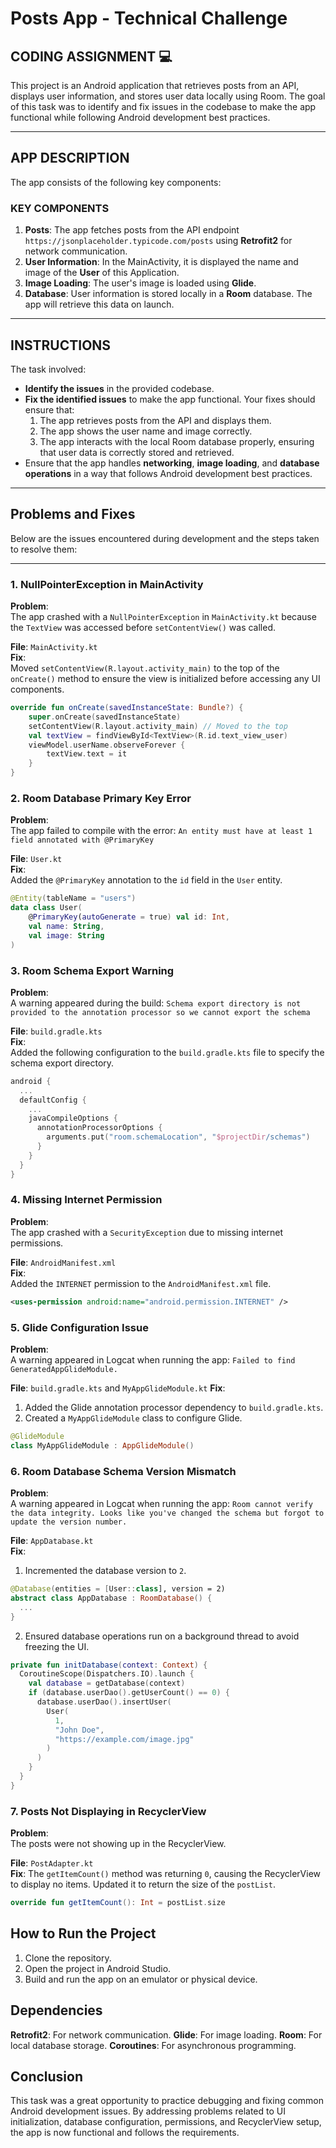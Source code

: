 # Posts App - Technical Challenge

## CODING ASSIGNMENT 💻
This project is an Android application that retrieves posts from an API, displays user information, and stores user data locally using Room. 
The goal of this task was to identify and fix issues in the codebase to make the app functional while following Android development best practices.

---

## APP DESCRIPTION

The app consists of the following key components:
### KEY COMPONENTS
1. **Posts**: The app fetches posts from the API endpoint `https://jsonplaceholder.typicode.com/posts` using **Retrofit2** for network communication.
2. **User Information**: In the MainActivity, it is displayed the name and image of the **User** of this Application.
3. **Image Loading**: The user's image is loaded using **Glide**.
4. **Database**: User information is stored locally in a **Room** database. The app will retrieve this data on launch.

---

## INSTRUCTIONS
The task involved:
- **Identify the issues** in the provided codebase.
- **Fix the identified issues** to make the app functional. Your fixes should ensure that:
  1. The app retrieves posts from the API and displays them.
  2. The app shows the user name and image correctly.
  3. The app interacts with the local Room database properly, ensuring that user data is correctly stored and retrieved.
- Ensure that the app handles **networking**, **image loading**, and **database operations** in a way that follows Android development best practices.

---

## **Problems and Fixes**

Below are the issues encountered during development and the steps taken to resolve them:

---

### **1. NullPointerException in MainActivity**

**Problem**:  
The app crashed with a `NullPointerException` in `MainActivity.kt` because the `TextView` was accessed before `setContentView()` was called.

**File**: `MainActivity.kt`  
**Fix**:  
Moved `setContentView(R.layout.activity_main)` to the top of the `onCreate()` method to ensure the view is initialized before accessing any UI components.
```kotlin
override fun onCreate(savedInstanceState: Bundle?) {
    super.onCreate(savedInstanceState)
    setContentView(R.layout.activity_main) // Moved to the top
    val textView = findViewById<TextView>(R.id.text_view_user)
    viewModel.userName.observeForever {
        textView.text = it
    }
}
```

### **2. Room Database Primary Key Error** 

**Problem**:  
The app failed to compile with the error:
`An entity must have at least 1 field annotated with @PrimaryKey`

**File**: `User.kt`  
**Fix**:  
Added the `@PrimaryKey` annotation to the `id` field in the `User` entity.
```kotlin
@Entity(tableName = "users")
data class User(
    @PrimaryKey(autoGenerate = true) val id: Int,
    val name: String,
    val image: String
)
```

### **3.  Room Schema Export Warning** 
**Problem**:  
A warning appeared during the build:
`Schema export directory is not provided to the annotation processor so we cannot export the schema`

**File**: `build.gradle.kts`  
**Fix**:  
Added the following configuration to the `build.gradle.kts` file to specify the schema export directory.
```kotlin
android {
  ...
  defaultConfig {
    ...
    javaCompileOptions {
      annotationProcessorOptions {
        arguments.put("room.schemaLocation", "$projectDir/schemas")
      }
    }
  }
}
```

### **4.  Missing Internet Permission**
**Problem**:  
The app crashed with a `SecurityException` due to missing internet permissions.

**File**: `AndroidManifest.xml`  
**Fix**:  
Added the `INTERNET` permission to the `AndroidManifest.xml` file.
```xml
<uses-permission android:name="android.permission.INTERNET" />
```

### **5. Glide Configuration Issue**
**Problem**:  
A warning appeared in Logcat when running the app:
`Failed to find GeneratedAppGlideModule.`

**File**: `build.gradle.kts` and `MyAppGlideModule.kt`
**Fix**:  
1. Added the Glide annotation processor dependency to `build.gradle.kts`.
2. Created a `MyAppGlideModule` class to configure Glide.
```kotlin
@GlideModule
class MyAppGlideModule : AppGlideModule()
```

### **6.  Room Database Schema Version Mismatch**
**Problem**:  
A warning appeared in Logcat when running the app:
`Room cannot verify the data integrity. Looks like you've changed the schema but forgot to update the version number.`

**File**: `AppDatabase.kt`  
**Fix**:  
1. Incremented the database version to `2`.
```kotlin
@Database(entities = [User::class], version = 2)
abstract class AppDatabase : RoomDatabase() {
  ...
}
```

2. Ensured database operations run on a background thread to avoid freezing the UI.
```kotlin
private fun initDatabase(context: Context) {
  CoroutineScope(Dispatchers.IO).launch {
    val database = getDatabase(context)
    if (database.userDao().getUserCount() == 0) {
      database.userDao().insertUser(
        User(
          1,
          "John Doe",
          "https://example.com/image.jpg"
        )
      )
    }
  }
}
```

### **7.  Posts Not Displaying in RecyclerView**
**Problem**:  
The posts were not showing up in the RecyclerView.

**File**: `PostAdapter.kt`  
**Fix**:
The `getItemCount()` method was returning `0`, causing the RecyclerView to display no items. Updated it to return the size of the `postList`.
```kotlin
override fun getItemCount(): Int = postList.size
```

## How to Run the Project

1. Clone the repository.
2. Open the project in Android Studio.
3. Build and run the app on an emulator or physical device.

## Dependencies

**Retrofit2**: For network communication.
**Glide**: For image loading.
**Room**: For local database storage.
**Coroutines**: For asynchronous programming.

## Conclusion
This task was a great opportunity to practice debugging and fixing common Android development issues. By addressing problems related to UI initialization, database configuration, permissions, and RecyclerView setup, the app is now functional and follows the requirements.
